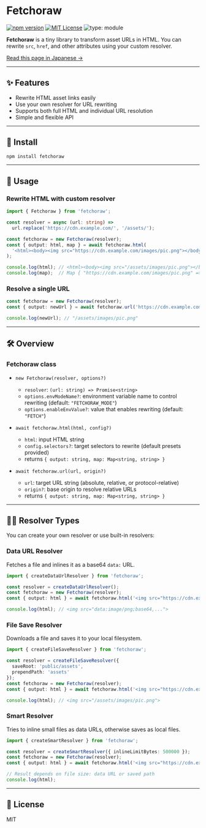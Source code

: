 # Fetchoraw

[![npm version](https://img.shields.io/npm/v/fetchoraw)](https://www.npmjs.com/package/fetchoraw)
[![MIT License](https://img.shields.io/npm/l/fetchoraw)](./LICENSE)
![type: module](https://img.shields.io/badge/type-module-green)

**Fetchoraw** is a tiny library to transform asset URLs in HTML.
You can rewrite `src`, `href`, and other attributes using your custom resolver.

[Read this page in Japanese →](./README.ja.md)

---

## ✨ Features

* Rewrite HTML asset links easily
* Use your own resolver for URL rewriting
* Supports both full HTML and individual URL resolution
* Simple and flexible API

---

## 📆 Install

```bash
npm install fetchoraw
```

---

## 🚀 Usage

### Rewrite HTML with custom resolver

```ts
import { Fetchoraw } from 'fetchoraw';

const resolver = async (url: string) =>
  url.replace('https://cdn.example.com/', '/assets/');

const fetchoraw = new Fetchoraw(resolver);
const { output: html, map } = await fetchoraw.html(
  '<html><body><img src="https://cdn.example.com/images/pic.png"></body></html>'
);

console.log(html); // <html><body><img src="/assets/images/pic.png"></body></html>
console.log(map);  // Map { "https://cdn.example.com/images/pic.png" => "/assets/images/pic.png" }
```

### Resolve a single URL

```ts
const fetchoraw = new Fetchoraw(resolver);
const { output: newUrl } = await fetchoraw.url('https://cdn.example.com/images/pic.png');

console.log(newUrl); // "/assets/images/pic.png"
```

---

## 🛠 Overview

### Fetchoraw class

* `new Fetchoraw(resolver, options?)`

  * `resolver`: `(url: string) => Promise<string>`
  * `options.envModeName?`: environment variable name to control rewriting (default: `"FETCHORAW_MODE"`)
  * `options.enableEnvValue?`: value that enables rewriting (default: `"FETCH"`)

* `await fetchoraw.html(html, config?)`

  * `html`: input HTML string
  * `config.selectors?`: target selectors to rewrite (default presets provided)
  * returns `{ output: string, map: Map<string, string> }`

* `await fetchoraw.url(url, origin?)`

  * `url`: target URL string (absolute, relative, or protocol-relative)
  * `origin?`: base origin to resolve relative URLs
  * returns `{ output: string, map: Map<string, string> }`

---

## 🧙‍♂️ Resolver Types

You can create your own resolver or use built-in resolvers:

### Data URL Resolver

Fetches a file and inlines it as a base64 `data:` URL.

```ts
import { createDataUrlResolver } from 'fetchoraw';

const resolver = createDataUrlResolver();
const fetchoraw = new Fetchoraw(resolver);
const { output: html } = await fetchoraw.html('<img src="https://cdn.example.com/images/pic.png">');

console.log(html); // <img src="data:image/png;base64,...">
```

### File Save Resolver

Downloads a file and saves it to your local filesystem.

```ts
import { createFileSaveResolver } from 'fetchoraw';

const resolver = createFileSaveResolver({
  saveRoot: 'public/assets',
  prependPath: 'assets'
});
const fetchoraw = new Fetchoraw(resolver);
const { output: html } = await fetchoraw.html('<img src="https://cdn.example.com/images/pic.png">');

console.log(html); // <img src="/assets/images/pic.png">
```

### Smart Resolver

Tries to inline small files as data URLs, otherwise saves as local files.

```ts
import { createSmartResolver } from 'fetchoraw';

const resolver = createSmartResolver({ inlineLimitBytes: 500000 });
const fetchoraw = new Fetchoraw(resolver);
const { output: html } = await fetchoraw.html('<img src="https://cdn.example.com/images/pic.png">');

// Result depends on file size: data URL or saved path
console.log(html);
```

---

## 📄 License

MIT
